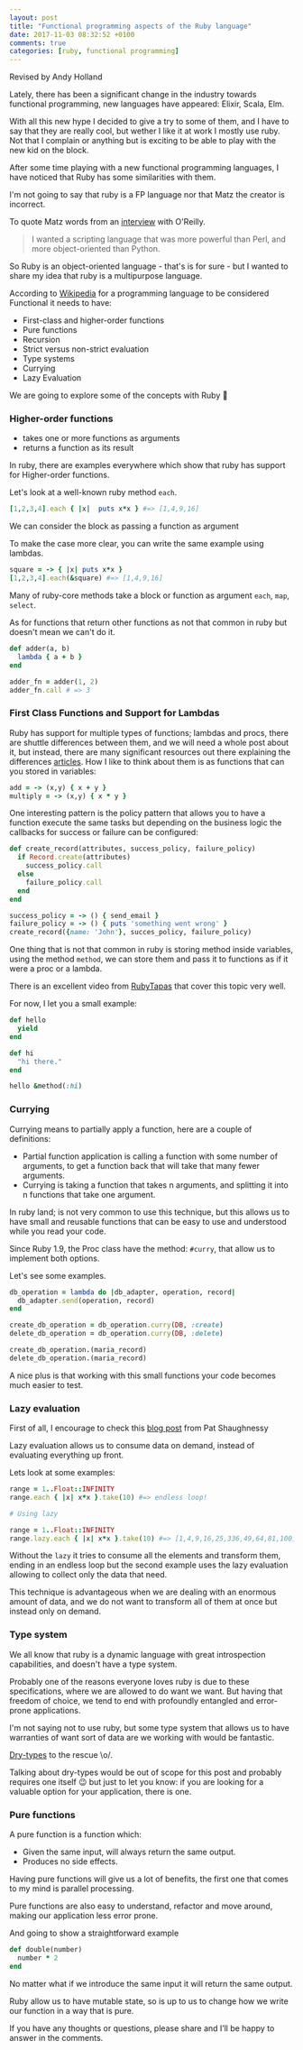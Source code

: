 ```yaml
---
layout: post
title: "Functional programming aspects of the Ruby language"
date: 2017-11-03 08:32:52 +0100
comments: true
categories: [ruby, functional programming]
---
```


Revised by Andy Holland

Lately, there has been a significant change in the industry towards functional programming, new languages have appeared: Elixir, Scala, Elm.

With all this new hype I decided to give a try to some of them, and I have to say that they are really cool, but wether I like it at work I mostly use ruby. Not that I complain or anything but is exciting to be able to play with the new kid on the block.

After some time playing with a new functional programming languages, I have noticed that Ruby has some similarities with them.

I'm not going to say that ruby is a FP language nor that Matz the creator is incorrect.

To quote Matz words from an [interview](http://www.linuxdevcenter.com/pub/a/linux/2001/11/29/ruby.html) with O'Reilly.
> I wanted a scripting language that was more powerful than Perl, and more object-oriented than Python.

So Ruby is an object-oriented language - that's is for sure - but I wanted to share my idea that ruby is a multipurpose language.

<!-- more -->

According to [Wikipedia](https://en.wikipedia.org/wiki/Functional_programming) for a programming language to be considered Functional it needs to have:
- First-class and higher-order functions
- Pure functions
- Recursion
- Strict versus non-strict evaluation
- Type systems
- Currying
- Lazy Evaluation

We are going to explore some of the concepts with Ruby :gem:

### Higher-order functions
- takes one or more functions as arguments
- returns a function as its result

In ruby, there are examples everywhere which show that ruby has support for Higher-order functions.

Let's look at a well-known ruby method `each`.

```ruby
[1,2,3,4].each { |x|  puts x*x } #=> [1,4,9,16]
```

We can consider the block as passing a function as argument

To make the case more clear, you can write the same example using lambdas.

```ruby
square = -> { |x| puts x*x }
[1,2,3,4].each(&square) #=> [1,4,9,16]
```

Many of ruby-core methods take a block or function as argument `each`, `map`, `select`.

As for functions that return other functions as not that common in ruby but doesn't mean we can't do it.

```ruby
def adder(a, b)
  lambda { a + b }
end

adder_fn = adder(1, 2)
adder_fn.call # => 3
```
### First Class Functions and Support for Lambdas
Ruby has support for multiple types of functions; lambdas and procs, there are shuttle differences between them, and we will need a whole post about it, but instead, there are many significant resources out there explaining the differences [articles](http://awaxman11.github.io/blog/2013/08/05/what-is-the-difference-between-a-block/).
How I like to think about them is as functions that can you stored in variables:

```ruby
add = -> (x,y) { x + y }
multiply = -> (x,y) { x * y }
```

One interesting pattern is the policy pattern that allows you to have a function execute the same tasks but depending on the business logic the callbacks for success or failure can be configured:

```ruby
def create_record(attributes, success_policy, failure_policy)
  if Record.create(attributes)
    success_policy.call
  else
    failure_policy.call
  end
end

success_policy = -> () { send_email }
failure_policy = -> () { puts 'something went wrong' }
create_record({name: 'John'}, succes_policy, failure_policy)
```
One thing that is not that common in ruby is storing method inside variables, using the method `method`, we can store them and pass it to functions as if it were a proc or a lambda.

There is an excellent video from [RubyTapas](https://www.rubytapas.com/2012/10/17/episode-011-method-and-message/) that cover this topic very well.

For now, I let you a small example:

```ruby
def hello
  yield
end

def hi
  "hi there."
end

hello &method(:hi)
```

### Currying
Currying means to partially apply a function, here are a couple of definitions:

- Partial function application is calling a function with some number of arguments, to get a function back that will take that many fewer arguments.
- Currying is taking a function that takes n arguments, and splitting it into n functions that take one argument.

In ruby land; is not very common to use this technique, but this allows us to have small and reusable functions that can be easy to use and understood while you read your code.

Since Ruby 1.9, the Proc class have the method: `#curry`, that allow us to implement both options.

Let's see some examples.

```ruby
db_operation = lambda do |db_adapter, operation, record|
  db_adapter.send(operation, record)
end

create_db_operation = db_operation.curry(DB, :create)
delete_db_operation = db_operation.curry(DB, :delete)

create_db_operation.(maria_record)
delete_db_operation.(maria_record)
```

A nice plus is that working with this small functions your code becomes much easier to test.

### Lazy evaluation
First of all, I encourage to check this [blog post](http://patshaughnessy.net/2013/4/3/ruby-2-0-works-hard-so-you-can-be-lazy)  from Pat Shaughnessy

Lazy evaluation allows us to consume data on demand, instead of evaluating everything up front.

Lets look at some examples:

```ruby
range = 1..Float::INFINITY
range.each { |x| x*x }.take(10) #=> endless loop!

# Using lazy

range = 1..Float::INFINITY
range.lazy.each { |x| x*x }.take(10) #=> [1,4,9,16,25,336,49,64,81,100]
```

Without the `lazy` it tries to consume all the elements and transform them, ending in an endless loop but the second example uses the lazy evaluation allowing to collect only the data that need.

This technique is advantageous when we are dealing with an enormous amount of data, and we do not want to transform all of them at once but instead only on demand.

### Type system

We all know that ruby is a dynamic language with great introspection capabilities, and doesn't have a type system.

Probably one of the reasons everyone loves ruby is due to these specifications, where we are allowed to do want we want. But having that freedom of choice, we tend to end with profoundly entangled and error-prone applications.

I'm not saying not to use ruby, but some type system that allows us to have warranties of want sort of data are we working with would be fantastic.

[Dry-types](http://dry-rb.org/gems/dry-types/) to the rescue \o/.

Talking about dry-types would be out of scope for this post and probably requires one itself :wink: but just to let you know: if you are looking for a valuable option for your application, there is one.

### Pure functions

A pure function is a function which:

- Given the same input, will always return the same output.
- Produces no side effects.

Having pure functions will give us a lot of benefits, the first one that comes to my mind is parallel processing.

Pure functions are also easy to understand, refactor and move around, making our application less error prone.

And going to show a straightforward example

```ruby
def double(number)
  number * 2
end
```

No matter what if we introduce the same input it will return the same output.

Ruby allow us to have mutable state, so is up to us to change how we write our function in a way that is pure.

If you have any thoughts or questions, please share and I’ll be happy to answer in the comments.
